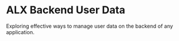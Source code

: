 # ALX Backend User Data

Exploring effective ways to manage user data on the backend of any application.